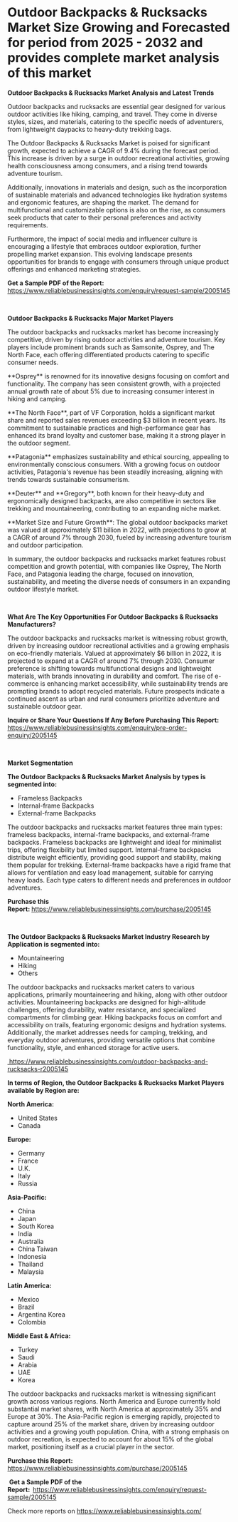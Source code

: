 <p><h1>Outdoor Backpacks & Rucksacks Market Size Growing and Forecasted for period from 2025 - 2032 and provides complete market analysis of this market</h1></p><p><strong>Outdoor Backpacks & Rucksacks Market Analysis and Latest Trends</strong></p>
<p><p>Outdoor backpacks and rucksacks are essential gear designed for various outdoor activities like hiking, camping, and travel. They come in diverse styles, sizes, and materials, catering to the specific needs of adventurers, from lightweight daypacks to heavy-duty trekking bags. </p><p>The Outdoor Backpacks & Rucksacks Market is poised for significant growth, expected to achieve a CAGR of 9.4% during the forecast period. This increase is driven by a surge in outdoor recreational activities, growing health consciousness among consumers, and a rising trend towards adventure tourism. </p><p>Additionally, innovations in materials and design, such as the incorporation of sustainable materials and advanced technologies like hydration systems and ergonomic features, are shaping the market. The demand for multifunctional and customizable options is also on the rise, as consumers seek products that cater to their personal preferences and activity requirements. </p><p>Furthermore, the impact of social media and influencer culture is encouraging a lifestyle that embraces outdoor exploration, further propelling market expansion. This evolving landscape presents opportunities for brands to engage with consumers through unique product offerings and enhanced marketing strategies.</p></p>
<p><strong>Get a Sample PDF of the Report:&nbsp;</strong> <a href="https://www.reliablebusinessinsights.com/enquiry/request-sample/2005145?utm_campaign=84&utm_medium=2&utm_source=Github&utm_content=ia&utm_term=15012025&utm_id=outdoor-backpacks-rucksacks">https://www.reliablebusinessinsights.com/enquiry/request-sample/2005145</a></p>
<p>&nbsp;</p>
<p><strong>Outdoor Backpacks & Rucksacks Major Market Players</strong></p>
<p><p>The outdoor backpacks and rucksacks market has become increasingly competitive, driven by rising outdoor activities and adventure tourism. Key players include prominent brands such as Samsonite, Osprey, and The North Face, each offering differentiated products catering to specific consumer needs.</p><p>**Osprey** is renowned for its innovative designs focusing on comfort and functionality. The company has seen consistent growth, with a projected annual growth rate of about 5% due to increasing consumer interest in hiking and camping. </p><p>**The North Face**, part of VF Corporation, holds a significant market share and reported sales revenues exceeding $3 billion in recent years. Its commitment to sustainable practices and high-performance gear has enhanced its brand loyalty and customer base, making it a strong player in the outdoor segment.</p><p>**Patagonia** emphasizes sustainability and ethical sourcing, appealing to environmentally conscious consumers. With a growing focus on outdoor activities, Patagonia's revenue has been steadily increasing, aligning with trends towards sustainable consumerism.</p><p>**Deuter** and **Gregory**, both known for their heavy-duty and ergonomically designed backpacks, are also competitive in sectors like trekking and mountaineering, contributing to an expanding niche market.</p><p>**Market Size and Future Growth**: The global outdoor backpacks market was valued at approximately $11 billion in 2022, with projections to grow at a CAGR of around 7% through 2030, fueled by increasing adventure tourism and outdoor participation.</p><p>In summary, the outdoor backpacks and rucksacks market features robust competition and growth potential, with companies like Osprey, The North Face, and Patagonia leading the charge, focused on innovation, sustainability, and meeting the diverse needs of consumers in an expanding outdoor lifestyle market.</p></p>
<p>&nbsp;</p>
<p><strong>What Are The Key Opportunities For Outdoor Backpacks & Rucksacks Manufacturers?</strong></p>
<p><p>The outdoor backpacks and rucksacks market is witnessing robust growth, driven by increasing outdoor recreational activities and a growing emphasis on eco-friendly materials. Valued at approximately $6 billion in 2022, it is projected to expand at a CAGR of around 7% through 2030. Consumer preference is shifting towards multifunctional designs and lightweight materials, with brands innovating in durability and comfort. The rise of e-commerce is enhancing market accessibility, while sustainability trends are prompting brands to adopt recycled materials. Future prospects indicate a continued ascent as urban and rural consumers prioritize adventure and sustainable outdoor gear.</p></p>
<p><strong>Inquire or Share Your Questions If Any Before Purchasing This Report:</strong> <a href="https://www.reliablebusinessinsights.com/enquiry/pre-order-enquiry/2005145?utm_campaign=84&utm_medium=2&utm_source=Github&utm_content=ia&utm_term=15012025&utm_id=outdoor-backpacks-rucksacks">https://www.reliablebusinessinsights.com/enquiry/pre-order-enquiry/2005145</a></p>
<p>&nbsp;</p>
<p><strong>Market Segmentation</strong></p>
<p><strong>The Outdoor Backpacks & Rucksacks Market Analysis by types is segmented into:</strong></p>
<p><ul><li>Frameless Backpacks</li><li>Internal-frame Backpacks</li><li>External-frame Backpacks</li></ul></p>
<p><p>The outdoor backpacks and rucksacks market features three main types: frameless backpacks, internal-frame backpacks, and external-frame backpacks. Frameless backpacks are lightweight and ideal for minimalist trips, offering flexibility but limited support. Internal-frame backpacks distribute weight efficiently, providing good support and stability, making them popular for trekking. External-frame backpacks have a rigid frame that allows for ventilation and easy load management, suitable for carrying heavy loads. Each type caters to different needs and preferences in outdoor adventures.</p></p>
<p><strong>Purchase this Report:&nbsp;</strong><a href="https://www.reliablebusinessinsights.com/purchase/2005145?utm_campaign=84&utm_medium=2&utm_source=Github&utm_content=ia&utm_term=15012025&utm_id=outdoor-backpacks-rucksacks">https://www.reliablebusinessinsights.com/purchase/2005145</a></p>
<p>&nbsp;</p>
<p><strong>The Outdoor Backpacks & Rucksacks Market Industry Research by Application is segmented into:</strong></p>
<p><ul><li>Mountaineering</li><li>Hiking</li><li>Others</li></ul></p>
<p><p>The outdoor backpacks and rucksacks market caters to various applications, primarily mountaineering and hiking, along with other outdoor activities. Mountaineering backpacks are designed for high-altitude challenges, offering durability, water resistance, and specialized compartments for climbing gear. Hiking backpacks focus on comfort and accessibility on trails, featuring ergonomic designs and hydration systems. Additionally, the market addresses needs for camping, trekking, and everyday outdoor adventures, providing versatile options that combine functionality, style, and enhanced storage for active users.</p></p>
<p><a href="https://www.reliablebusinessinsights.com/outdoor-backpacks-and-rucksacks-r2005145?utm_campaign=84&utm_medium=2&utm_source=Github&utm_content=ia&utm_term=15012025&utm_id=outdoor-backpacks-rucksacks">&nbsp;https://www.reliablebusinessinsights.com/outdoor-backpacks-and-rucksacks-r2005145</a></p>
<p><strong>In terms of Region, the Outdoor Backpacks & Rucksacks Market Players available by Region are:</strong></p>
<p>
    <p> <strong> North America: </strong>
        <ul>
            <li>United States</li>
            <li>Canada</li>
        </ul>
        </p> 
    <p> <strong> Europe: </strong>
        <ul>
            <li>Germany</li>
            <li>France</li>
            <li>U.K.</li>
            <li>Italy</li>
            <li>Russia</li>
        </ul>
        </p> 
    <p> <strong> Asia-Pacific: </strong>
        <ul>
            <li>China</li>
            <li>Japan</li>
            <li>South Korea</li>
            <li>India</li>
            <li>Australia</li>
            <li>China Taiwan</li>
            <li>Indonesia</li>
            <li>Thailand</li>
            <li>Malaysia</li>
        </ul>
        </p> 
    <p> <strong> Latin America: </strong>
        <ul>
            <li>Mexico</li>
            <li>Brazil</li>
            <li>Argentina Korea</li>
            <li>Colombia</li>
        </ul>
        </p> 
    <p> <strong> Middle East & Africa: </strong>
        <ul>
            <li>Turkey</li>
            <li>Saudi</li>
            <li>Arabia</li>
            <li>UAE</li>
            <li>Korea</li>
        </ul>
    </p>
    </p>
<p><p>The outdoor backpacks and rucksacks market is witnessing significant growth across various regions. North America and Europe currently hold substantial market shares, with North America at approximately 35% and Europe at 30%. The Asia-Pacific region is emerging rapidly, projected to capture around 25% of the market share, driven by increasing outdoor activities and a growing youth population. China, with a strong emphasis on outdoor recreation, is expected to account for about 15% of the global market, positioning itself as a crucial player in the sector.</p></p>
<p><strong>Purchase this Report: </strong><a href="https://www.reliablebusinessinsights.com/purchase/2005145?utm_campaign=84&utm_medium=2&utm_source=Github&utm_content=ia&utm_term=15012025&utm_id=outdoor-backpacks-rucksacks">https://www.reliablebusinessinsights.com/purchase/2005145</a></p>
<p>&nbsp;<strong>Get a Sample PDF of the Report:&nbsp;&nbsp;</strong><a href="https://www.reliablebusinessinsights.com/enquiry/request-sample/2005145?utm_campaign=84&utm_medium=2&utm_source=Github&utm_content=ia&utm_term=15012025&utm_id=outdoor-backpacks-rucksacks">https://www.reliablebusinessinsights.com/enquiry/request-sample/2005145</a></p>
<p><strong></strong></p>
<p>Check more reports on <a href="https://www.reliablebusinessinsights.com/?utm_campaign=84&utm_medium=2&utm_source=Github&utm_content=ia&utm_term=15012025&utm_id=outdoor-backpacks-rucksacks">https://www.reliablebusinessinsights.com/</a></p>